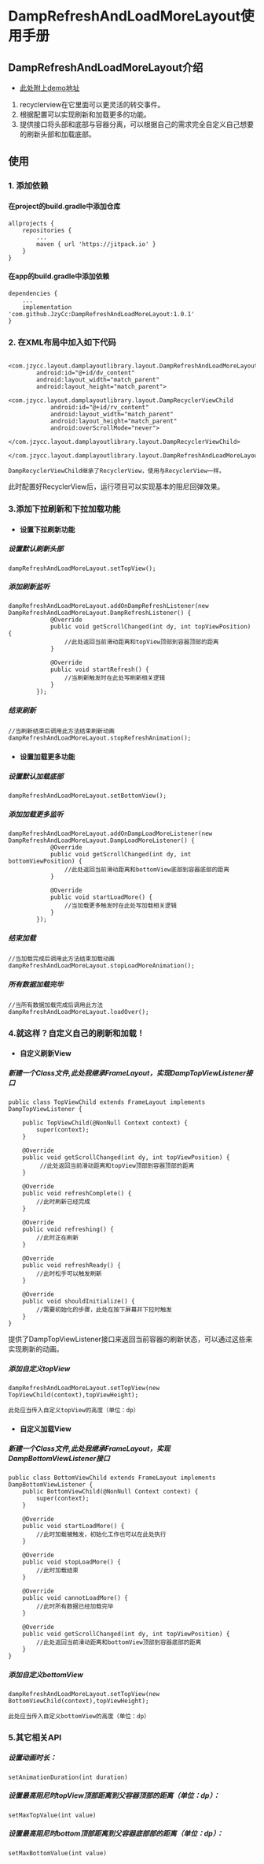 # DampRefreshAndLoadMoreLayout使用手册
## DampRefreshAndLoadMoreLayout介绍
- [此处附上demo地址](https://github.com/JzyCc/Android_Damp-Refresh-LoadMore_RecyclerView)
1. recyclerview在它里面可以更灵活的转交事件。
2. 根据配置可以实现刷新和加载更多的功能。
3. 提供接口将头部和底部与容器分离，可以根据自己的需求完全自定义自己想要的刷新头部和加载底部。

## 使用
### 1. 添加依赖
#### 在project的build.gradle中添加仓库

```
allprojects {
    repositories {
    	...
    	maven { url 'https://jitpack.io' }
    }
}
```
#### 在app的build.gradle中添加依赖

```
dependencies {
    ...
    implementation 'com.github.JzyCc:DampRefreshAndLoadMoreLayout:1.0.1'
}
```

### 2. 在XML布局中加入如下代码
```
    <com.jzycc.layout.damplayoutlibrary.layout.DampRefreshAndLoadMoreLayout
        android:id="@+id/dv_content"
        android:layout_width="match_parent"
        android:layout_height="match_parent">
        <com.jzycc.layout.damplayoutlibrary.layout.DampRecyclerViewChild
            android:id="@+id/rv_content"
            android:layout_width="match_parent"
            android:layout_height="match_parent"
            android:overScrollMode="never">
        </com.jzycc.layout.damplayoutlibrary.layout.DampRecyclerViewChild>
    </com.jzycc.layout.damplayoutlibrary.layout.DampRefreshAndLoadMoreLayout>

```

```
DampRecyclerViewChild继承了RecyclerView，使用与RecyclerView一样。
```
此时配置好RecyclerView后，运行项目可以实现基本的阻尼回弹效果。
### 3.添加下拉刷新和下拉加载功能

- #### 设置下拉刷新功能 

##### 设置默认刷新头部

```
dampRefreshAndLoadMoreLayout.setTopView();
```
##### 添加刷新监听

```
dampRefreshAndLoadMoreLayout.addOnDampRefreshListener(new DampRefreshAndLoadMoreLayout.DampRefreshListener() {
            @Override
            public void getScrollChanged(int dy, int topViewPosition) {
                //此处返回当前滑动距离和topView顶部到容器顶部的距离
            }

            @Override
            public void startRefresh() {
                //当刷新触发时在此处写刷新相关逻辑
            }
        });
```
##### 结束刷新

```
//当刷新结束后调用此方法结束刷新动画
dampRefreshAndLoadMoreLayout.stopRefreshAnimation();
```
- #### 设置加载更多功能
##### 设置默认加载底部

```
dampRefreshAndLoadMoreLayout.setBottomView();
```
##### 添加加载更多监听

```
dampRefreshAndLoadMoreLayout.addOnDampLoadMoreListener(new DampRefreshAndLoadMoreLayout.DampLoadMoreListener() {
            @Override
            public void getScrollChanged(int dy, int bottomViewPosition) {
                //此处返回当前滑动距离和bottomView底部到容器底部的距离
            }

            @Override
            public void startLoadMore() {
                //当加载更多触发时在此处写加载相关逻辑
            }
        });
```
##### 结束加载

```
//当加载完成后调用此方法结束加载动画
dampRefreshAndLoadMoreLayout.stopLoadMoreAnimation();
```
##### 所有数据加载完毕

```
//当所有数据加载完成后调用此方法
dampRefreshAndLoadMoreLayout.loadOver();
```
### 4.就这样？自定义自己的刷新和加载！
- #### 自定义刷新View
##### 新建一个Class文件,此处我继承FrameLayout，实现DampTopViewListener接口

```
public class TopViewChild extends FrameLayout implements DampTopViewListener {

    public TopViewChild(@NonNull Context context) {
        super(context);
    }

    @Override
    public void getScrollChanged(int dy, int topViewPosition) {
         //此处返回当前滑动距离和topView顶部到容器顶部的距离
    }

    @Override
    public void refreshComplete() {
        //此时刷新已经完成
    }

    @Override
    public void refreshing() {
        //此时正在刷新
    }

    @Override
    public void refreshReady() {
        //此时松手可以触发刷新
    }

    @Override
    public void shouldInitialize() {
        //需要初始化的步骤，此处在按下屏幕并下拉时触发
    }
}
```
提供了DampTopViewListener接口来返回当前容器的刷新状态，可以通过这些来实现刷新的动画。
##### 添加自定义topView
```
dampRefreshAndLoadMoreLayout.setTopView(new TopViewChild(context),topViewHeight);
```

```
此处应当传入自定义topView的高度（单位：dp）
```
- #### 自定义加载View
##### 新建一个Class文件,此处我继承FrameLayout，实现DampBottomViewListener接口

```
public class BottomViewChild extends FrameLayout implements DampBottomViewListener {
    public BottomViewChild(@NonNull Context context) {
        super(context);
    }

    @Override
    public void startLoadMore() {
        //此时加载被触发，初始化工作也可以在此处执行
    }

    @Override
    public void stopLoadMore() {
        //此时加载结束
    }

    @Override
    public void cannotLoadMore() {
        //此时所有数据已经加载完毕
    }

    @Override
    public void getScrollChanged(int dy, int topViewPosition) {
        //此处返回当前滑动距离和bottomView顶部到容器底部的距离
    }
}
```
##### 添加自定义bottomView
```
dampRefreshAndLoadMoreLayout.setTopView(new BottomViewChild(context),topViewHeight);
```
```
此处应当传入自定义bottomView的高度（单位：dp）
```
### 5.其它相关API
##### 设置动画时长：
```
setAnimationDuration(int duration)
```
##### 设置最高阻尼时topView顶部距离到父容器顶部的距离（单位：dp）：

```
setMaxTopValue(int value)
```
##### 设置最高阻尼时bottom顶部距离到父容器底部部的距离（单位：dp）：

```
setMaxBottomValue(int value)
```
